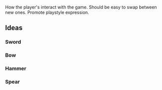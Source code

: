 How the player's interact with the game. Should be easy to swap between new ones. Promote playstyle expression.
## Ideas
### Sword
### Bow
### Hammer
### Spear